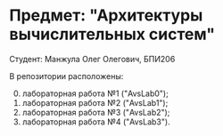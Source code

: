 # Предмет: "Архитектуры вычислительных систем"
Студент: Манжула Олег Олегович, БПИ206

В репозитории расположены: 

0) лабораторная работа №1 ("AvsLab0");
1) лабораторная работа №2 ("AvsLab1");
2) лабораторная работа №3 ("AvsLab2");
3) лабораторная работа №4 ("AvsLab3").
